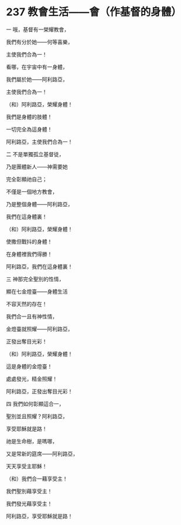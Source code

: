 # 237 教會生活——會（作基督的身體）

一 哦，基督有一榮耀教會，

我們有分於她——何等喜樂，

主使我們合為一！

看哪，在宇宙中有一身體，

我們屬於她——阿利路亞，

主使我們合為一！

（和）阿利路亞，榮耀身體！

我們是身體的肢體！

一切完全為這身體！

阿利路亞，主使我們合為一！

二 不是單獨孤立基督徒，

乃是團體新人——神需要她

完全彰顯祂自己；

不僅是一個地方教會，

乃是整個身體——阿利路亞，

我們在這身體裏！

（和）阿利路亞，榮耀身體！

使撒但戰抖的身體！

在身體裡我們得勝！

阿利路亞，我們在這身體裏！

三 神那完全聖別的性情，

顯在七金燈臺——身體生活

不容天然的存在！

我們合一且有神性情，

金燈臺就照耀——阿利路亞，

正發出奪目光彩！

（和）阿利路亞，榮耀身體！

這是身體的金燈臺！

處處發光，精金照耀！

阿利路亞，正發出奪目光彩！

四 我們如何彰顯這合一，

聖別並且照耀？阿利路亞，

享受耶穌就是路！

祂是生命樹，是嗎哪，

又是常新的筵席——阿利路亞，

天天享受主耶穌！

（和）我們合一藉享受主！

我們聖別藉享受主！

我們發光藉享受主！

阿利路亞，享受耶穌就是路！

